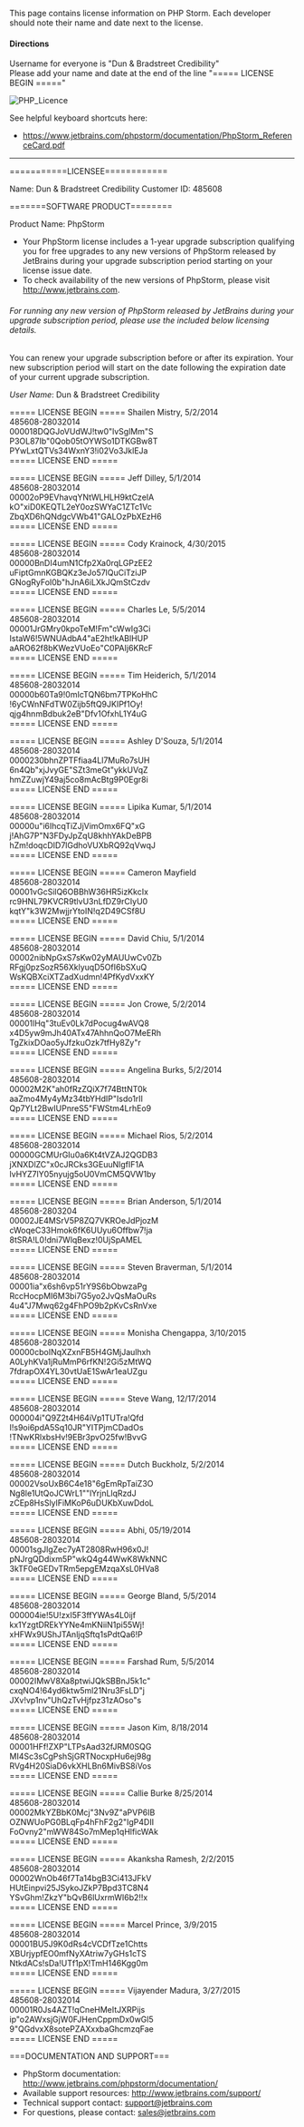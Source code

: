 This page contains license information on PHP Storm.  Each developer should note their name and date next to the license.  

#### Directions

Username for everyone is "Dun & Bradstreet Credibility"  
Please add your name and date at the end of the line "===== LICENSE BEGIN ====="

![PHP_Licence](https://github.com/tanvioka/try/blob/Step3/dev_db/phpstorm-license.png)  

See helpful keyboard shortcuts here:
 * https://www.jetbrains.com/phpstorm/documentation/PhpStorm_ReferenceCard.pdf
 
----------------------------------------------------------------------------------

===========LICENSEE============

Name: Dun & Bradstreet Credibility
Customer ID: 485608

=======SOFTWARE PRODUCT========

Product Name: PhpStorm

* Your PhpStorm license includes a 1-year upgrade subscription qualifying you for free upgrades to any new versions of PhpStorm released by JetBrains during your upgrade subscription period starting on your license issue date. 
* To check availability of the new versions of PhpStorm, please visit http://www.jetbrains.com.  

###### For running any new version of PhpStorm released by JetBrains during your upgrade subscription period, please use the included below licensing details.  

You can renew your upgrade subscription before or after its expiration. Your new subscription period will start on the date following the expiration date of your current upgrade subscription.

*User Name*: Dun & Bradstreet Credibility

===== LICENSE BEGIN ===== Shailen Mistry, 5/2/2014  
485608-28032014  
000018DQGJoVUdWJ!tw0"lvSglMm"S  
P3OL87Ib"0Qob05tOYWSo1DTKGBw8T  
PYwLxtQTVs34WxnY3!i02Vo3JklEJa  
===== LICENSE END =====  

===== LICENSE BEGIN =====      Jeff Dilley, 5/1/2014  
485608-28032014  
00002oP9EVhavqYNtWLHLH9ktCzeIA  
kO"xiD0KEQTL2eY0ozSWYaC1ZTc1Vc    
ZbqXD6hQNdgcVWb41"GALOzPbXEzH6  
===== LICENSE END =====   

===== LICENSE BEGIN =====  Cody Krainock, 4/30/2015  
485608-28032014  
00000BnDI4umN1Cfp2Xa0rqLGPzEE2  
uFiptGmnKGBQKz3eJo57lQuCiTziJP  
GNogRyFoI0b"hJnA6iLXkJQmStCzdv  
===== LICENSE END =====   

===== LICENSE BEGIN =====   Charles Le, 5/5/2014  
485608-28032014  
00001JrGMry0kpoTeM!Fm"cWwIg3Ci  
IstaW6!5WNUAdbA4"aE2ht!kABlHUP  
aARO62f8bKWezVUoEo"C0PAIj6KRcF  
===== LICENSE END =====   

===== LICENSE BEGIN =====   Tim Heiderich, 5/1/2014  
485608-28032014  
00000b60Ta9!0mIcTQN6bm7TPKoHhC  
!6yCWnNFdTW0Zijb5ftQ9JKIPf1Oy!  
qjg4hnmBdbuk2eB"Dfv1OfxhL1Y4uG  
===== LICENSE END =====   

===== LICENSE BEGIN =====   Ashley D'Souza, 5/1/2014  
485608-28032014  
0000230bhnZPTFfiaa4Ll7MuRo7sUH  
6n4Qb"xjJvyGE"SZt3meGt"ykkUVqZ  
hmZZuwjY49aj5co8mAcBtg9P0Egr8i  
===== LICENSE END =====   

===== LICENSE BEGIN =====   Lipika Kumar, 5/1/2014  
485608-28032014  
00000u"i6IhcqTiZJjVimOmx6FQ"xG  
j!AhG7P"N3FDyJpZqU8khhYAkDeBPB  
hZm!doqcDID7lGdhoVUXbRQ92qVwqJ  
===== LICENSE END =====   

===== LICENSE BEGIN =====   Cameron Mayfield  
485608-28032014  
00001vGcSilQ6OBBhW36HR5izKkcIx  
rc9HNL79KVCR9tlvU3nLfDZ9rCIyU0  
kqtY"k3W2MwjjrYtoIN!q2D49CSf8U  
===== LICENSE END =====    

===== LICENSE BEGIN =====   David Chiu, 5/1/2014  
485608-28032014  
00002nibNpGxS7sKw02yMAUUwCv0Zb  
RFgj0pzSozR56XklyuqD5OfI6bSXuQ  
WsKQBXciXTZadXudmn!4PfKydVxxKY  
===== LICENSE END =====   

===== LICENSE BEGIN =====  Jon Crowe, 5/2/2014  
485608-28032014  
00001lHq"3tuEv0Lk7dPocug4wAVQ8  
x4D5yw9mJh40ATx47AhhnQoO7MeERh  
TgZkixDOao5yJfzkuOzk7tfHy8Zy"r  
===== LICENSE END =====  

===== LICENSE BEGIN =====  Angelina Burks, 5/2/2014  
485608-28032014  
00002M2K"ah0fRzZQiX7f74BttNT0k  
aaZmo4My4yMz34tbYHdIP"Isdo1rII  
Qp7YLt2BwIUPnreS5"FWStm4LrhEo9  
===== LICENSE END =====  

===== LICENSE BEGIN =====  Michael Rios, 5/2/2014  
485608-28032014  
00000GCMUrGIu0a6Kt4tVZAJ2QGDB3    
jXNXDlZC"x0cJRCks3GEuuNlgfIF1A  
lvHYZ7lY05nyujg5oU0VmCM5QVW1by  
===== LICENSE END =====   

===== LICENSE BEGIN =====  Brian Anderson, 5/1/2014  
485608-2803204  
00002JE4MSrV5P8ZQ7VKROeJdPjozM  
cWoqeC33Hmok6fK6UUyu6Offbw7!ja  
8tSRA!L0!dni7WlqBexz!0UjSpAMEL  
===== LICENSE END =====   

===== LICENSE BEGIN =====   Steven Braverman, 5/1/2014  
485608-28032014  
00001ia"x6sh6vp51rY9S6bObwzaPg  
RccHocpMI6M3bi7G5yo2JvQsMaOuRs  
4u4"J7Mwq62g4FhPO9b2pKvCsRnVxe  
===== LICENSE END =====    

===== LICENSE BEGIN =====   Monisha Chengappa,  3/10/2015  
485608-28032014  
00000cboINqXZxnFB5H4GMjJaulhxh  
A0LyhKVa1jRuMmP6rfKN!2Gi5zMtWQ  
7fdrapOX4YL30vtUaE1SwAr1eaUZgu  
===== LICENSE END =====   

===== LICENSE BEGIN =====   Steve Wang, 12/17/2014  
485608-28032014  
000004i"Q9Z2t4H64iVp1TUTra!Qfd  
I!s9oi6pdA5Sq10JR"YITPjmCDadOs  
!TNwKRlxbsHv!9EBr3pvO25fw!BvvG  
===== LICENSE END =====  

===== LICENSE BEGIN =====     Dutch Buckholz, 5/2/2014  
485608-28032014  
00002VsoUxB6C4e18"6gEmRpTaiZ3O  
Ng8le1UtQoJCWrL1""lYrjnLlqRzdJ  
zCEp8HsSlylFiMKoP6uDUKbXuwDdoL  
===== LICENSE END =====  

===== LICENSE BEGIN =====    Abhi, 05/19/2014   
485608-28032014  
00001sgJlgZec7yAT2808RwH96x0J!  
pNJrgQDdixm5P"wkQ4g44WwK8WkNNC  
3kTF0eGEDvTRm5epgEMzqaXsL0HVa8  
===== LICENSE END =====  

===== LICENSE BEGIN =====     George Bland, 5/5/2014  
485608-28032014  
000004ie!5U!zxI5F3ffYWAs4L0ijf  
kx1YzgtDREkYYNe4mKNiiN1pi55Wj!  
xHFWx9UShJTAnljqSftq1sPdtQa6!P  
===== LICENSE END =====  

===== LICENSE BEGIN =====     Farshad Rum, 5/5/2014  
485608-28032014  
00002IMwV8Xa8ptwiJQkSBBnJ5k1c"  
cxqNO4!64yd6ktw5ml21Nru3FsLD"j  
JXv!vp1nv"UhQzTvHjfpz31zAOso"s  
===== LICENSE END =====   

===== LICENSE BEGIN =====     Jason Kim, 8/18/2014  
485608-28032014  
00001HFf!ZXP"LTPsAad32fJRM0SQG  
MI4Sc3sCgPshSjGRTNocxpHu6ej98g  
RVg4H20SiaD6vkXHLBn6MivBS8iVos  
===== LICENSE END =====  

===== LICENSE BEGIN =====     Callie Burke 8/25/2014  
485608-28032014  
00002MkYZBbK0Mcj"3Nv9Z"aPVP6IB  
OZNWUoPG0BLqFp4hFhF2g2"IgP4DII  
FoOvny2"mWW84So7mMep1qHlficWAk  
===== LICENSE END =====   

===== LICENSE BEGIN =====     Akanksha Ramesh, 2/2/2015  
485608-28032014  
00002WnOb46f7Ta14bgB3Ci413JFkV  
HUtEinpvi25JSykoJZkP7Bpd3TC8N4  
YSvGhm!ZkzY"bQvB6lUxrmWI6b2!!x  
===== LICENSE END =====   

===== LICENSE BEGIN =====   Marcel Prince, 3/9/2015  
485608-28032014  
00001BU5J9K0dRs4cVCDfTze1Chtts  
XBUrjypfEO0mfNyXAtriw7yGHs1cTS  
NtkdACs!sDa!UTf1pX!TmH146Kgg0m  
===== LICENSE END =====  

===== LICENSE BEGIN =====     Vijayender Madura, 3/27/2015  
485608-28032014  
00001R0Js4AZT!qCneHMeItJXRPijs  
ip"o2AWxsjGjW0FJHenCppmDx0wGl5  
9"QGdvxX8sotePZAXxxbaGhcmzqFae  
===== LICENSE END =====  

===DOCUMENTATION AND SUPPORT===  

 * PhpStorm documentation: http://www.jetbrains.com/phpstorm/documentation/   
 * Available support resources: http://www.jetbrains.com/support/  
 * Technical support contact: support@jetbrains.com  
 * For questions, please contact: sales@jetbrains.com
